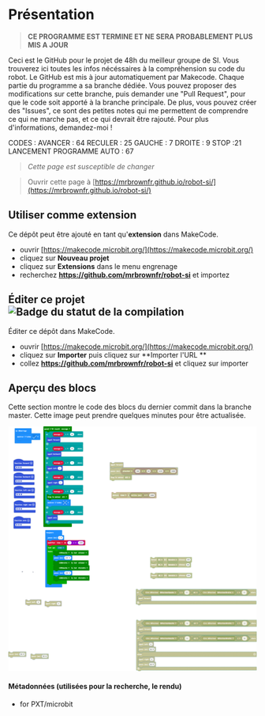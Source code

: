 # Présentation

> **CE PROGRAMME EST TERMINE ET NE SERA PROBABLEMENT PLUS MIS A JOUR**

Ceci est le GitHub pour le projet de 48h du meilleur groupe de SI. Vous trouverez ici toutes les infos nécéssaires à la compréhension su code du robot. Le GitHub est mis à jour automatiquement par Makecode.
Chaque partie du programme a sa branche dédiée. Vous pouvez proposer des modifications sur cette branche, puis demander une "Pull Request", pour que le code soit apporté à la branche principale. De plus, vous pouvez créer des "Issues", ce sont des petites notes qui me permettent de comprendre ce qui ne marche pas, et ce qui devrait être rajouté.
Pour plus d'informations, demandez-moi !

CODES :
AVANCER : 64
RECULER : 25
GAUCHE : 7
DROITE : 9
STOP :21
LANCEMENT PROGRAMME AUTO : 67

> *Cette page est susceptible de changer*

> Ouvrir cette page à [https://mrbrownfr.github.io/robot-si/](https://mrbrownfr.github.io/robot-si/)
 
## Utiliser comme extension

Ce dépôt peut être ajouté en tant qu'**extension** dans MakeCode.

* ouvrir [https://makecode.microbit.org/](https://makecode.microbit.org/)
* cliquez sur **Nouveau projet**
* cliquez sur **Extensions** dans le menu engrenage
* recherchez **https://github.com/mrbrownfr/robot-si** et importez

## Éditer ce projet ![Badge du statut de la compilation](https://github.com/mrbrownfr/robot-si/workflows/MakeCode/badge.svg)

Éditer ce dépôt dans MakeCode.

* ouvrir [https://makecode.microbit.org/](https://makecode.microbit.org/)
* cliquez sur **Importer** puis cliquez sur **Importer l'URL **
* collez **https://github.com/mrbrownfr/robot-si** et cliquez sur importer

## Aperçu des blocs

Cette section montre le code des blocs du dernier commit dans la branche master.
Cette image peut prendre quelques minutes pour être actualisée.

![Un rendu de la vue des blocs](https://github.com/mrbrownfr/robot-si/raw/master/.github/makecode/blocks.png)

#### Métadonnées (utilisées pour la recherche, le rendu)

* for PXT/microbit
<script src="https://makecode.com/gh-pages-embed.js"></script><script>makeCodeRender("{{ site.makecode.home_url }}", "{{ site.github.owner_name }}/{{ site.github.repository_name }}");</script>
